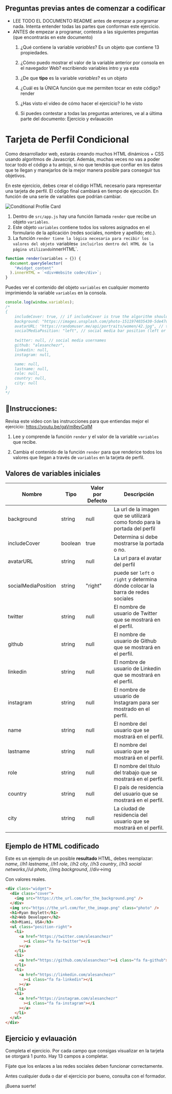 ## Preguntas previas antes de comenzar a codificar

- LEE TODO EL DOCUMENTO README antes de empezar a porgramar nada. Intenta entender todas las partes que conforman este ejercicio.
- ANTES de empezar a programar, contesta a las siguientes preguntas (que encontrarás en este documento)
  1. ¿Qué contiene la variable _variables_?
  Es un objeto que contiene 13 propiedades.

  2. ¿Cómo puedo mostrar el valor de la variable anterior por consola en el navegador Web?
  escribiendo variables intro y ya esta
  3. ¿De que **tipo** es la variable _variables_?
  es un objeto
  4. ¿Cuál es la ÚNICA función que me permiten tocar en este código?
  render
  5. ¿Has visto el vídeo de cómo hacer el ejercicio?
  lo he visto
  6. Si puedes contestar a todas las preguntas anteriores, ve al a última parte del documento: Ejercicio y evlauación

# Tarjeta de Perfil Condicional

Como desarrollador web, estarás creando muchos HTML dinámicos + CSS usando algoritmos de Javascript. Además, muchas veces no vas a poder tocar todo el código a tu antojo, si no que tendrás que confiar en los datos que te llegan y manejarlos de la mejor manera posible para conseguir tus objetivos.

En este ejercicio, debes crear el código HTML necesario para representar una tarjeta de perfil. El código final cambiará en tiempo de ejecución. En función de una serie de variables que podrían cambiar.

![Conditional Profile Card](https://github.com/breatheco-de/exercise-conditional-profile-card/raw/master/preview.gif?raw=true)

1. Dentro de `src/app.js` hay una función llamada `render` que recibe un objeto `variables`.
2. Este objeto `variables` contiene todos los valores asignados en el formulario de la aplicación (redes sociales, nombre y apellido; etc.).
3. La función `render tiene la lógica necesaria para recibir los valores del objeto `variables`e incluirlos dentro del HTML de la página utilizando`innerHTML`.

```js
function render(variables = {}) {
  document.querySelector(
    "#widget_content"
  ).innerHTML = `<div>Website code</div>`;
}
```

Puedes ver el contenido del objeto `variables` en cualquier momento imprimiendo la variable `variables` en la consola.

```js
console.log(window.variables);
/*
{
    includeCover: true, // if includeCover is true the algorithm should
    background: "https://images.unsplash.com/photo-1511974035430-5de47d3b95da", // this is the url of the image that will used as background for the profile cover
    avatarURL: "https://randomuser.me/api/portraits/women/42.jpg", // this is the url for the profile avatar
    socialMediaPosition: "left", // social media bar position (left or right)
    
    twitter: null, // social media usernames
    github: "alesanchezr",
    linkedin: null,
    instagram: null,

    name: null,
    lastname: null,
    role: null,
    country: null,
    city: null
}
*/
```

## 📝Instrucciones:

Revisa este video con las instrucciones para que entiendas mejor el ejercicio: https://youtu.be/gaVm8eyCqlM

1. Lee y comprende la función `render` y el valor de la variable `variables` que recibe.

2. Cambia el contenido de la función `render` para que renderice todos los valores que llegan a través de `variables` en la tarjeta de perfil.

## Valores de variables iniciales

| Nombre              | Tipo    | Valor por Defecto | Descripción                                                                     |
| ------------------- | ------- | ----------------- | ------------------------------------------------------------------------------- |
| background          | string  | null              | La url de la imagen que se utilizará como fondo para la portada del perfil      |
| includeCover        | boolean | true              | Determina si debe mostrarse la portada o no.                                    |
| avatarURL           | string  | null              | La url para el avatar del perfil                                                |
| socialMediaPosition | string  | "right"           | puede ser `left` o` right` y determina dónde colocar la barra de redes sociales |
| twitter             | string  | null              | El nombre de usuario de Twitter que se mostrará en el perfil.                   |
| github              | string  | null              | El nombre de usuario de Github que se mostrará en el perfil.                    |
| linkedin            | string  | null              | El nombre de usuario de Linkedin que se mostrará en el perfil.                  |
| instagram           | string  | null              | El nombre de usuario de Instagram para ser mostrado en el perfil.               |
| name                | string  | null              | El nombre del usuario que se mostrará en el perfil.                             |
| lastname            | string  | null              | El nombre del usuario que se mostrará en el perfil.                             |
| role                | string  | null              | El nombre del título del trabajo que se mostrará en el perfil.                  |
| country             | string  | null              | El país de residencia del usuario que se mostrará en el perfil.                 |
| city                | string  | null              | La ciudad de residencia del usuario que se mostrará en el perfil.               |

## Ejemplo de HTML codificado

Este es un ejemplo de un posible **resultado** HTML, debes reemplazar:
_name_, //h1
_lastname_, //h1
_role_, //h2
_city_, //h3
_country_, //h3
_social networks_,//ul
_photo_, //img
_background_, //div->img

Con valores reales.

```html
<div class="widget">
  <div class="cover">
    <img src="https://the_url.com/for_the_background.png" />
  </div>
  <img src="https://the_url.com/for_the_image.png" class="photo" />
  <h1>Ryan Boylett</h1>
  <h2>Web Developer</h2>
  <h3>Miami, USA</h3>
  <ul class="position-right">
    <li>
      <a href="https://twitter.com/alesanchezr"
        ><i class="fa fa-twitter"></i
      ></a>
    </li>
    <li>
      <a href="https://github.com/alesanchezr"><i class="fa fa-github"></i></a>
    </li>
    <li>
      <a href="https://linkedin.com/alesanchezr"
        ><i class="fa fa-linkedin"></i
      ></a>
    </li>
    <li>
      <a href="https://instagram.com/alesanchezr"
        ><i class="fa fa-instagram"></i
      ></a>
    </li>
  </ul>
</div>
```

## Ejercicio y evlauación

Completa el ejercicio. Por cada campo que consigas visualizar en la tarjeta se otorgará 1 punto.
Hay 13 campos a completar.

Fíjate que los enlaces a las redes sociales deben funcionar correctamente.

Antes cualquier duda o dar el ejercicio por bueno, consulta con el formador.

¡Buena suerte!
